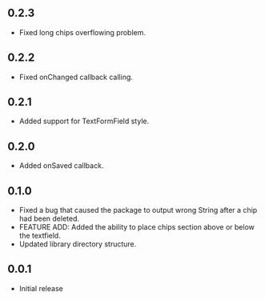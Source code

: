 ## 0.2.3

- Fixed long chips overflowing problem.


## 0.2.2

- Fixed onChanged callback calling.



## 0.2.1

- Added support for TextFormField style.


## 0.2.0

- Added onSaved callback.


## 0.1.0

- Fixed a bug that caused the package to output wrong String after a chip had been deleted.
- FEATURE ADD: Added the ability to place chips section above or below the textfield.
- Updated library directory structure.


## 0.0.1

- Initial release
